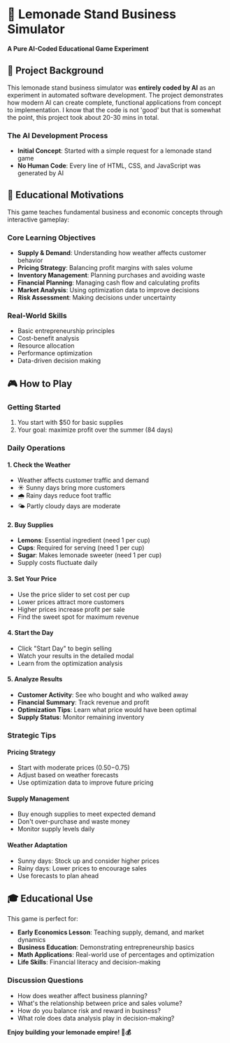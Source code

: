 # 🍋 Lemonade Stand Business Simulator

**A Pure AI-Coded Educational Game Experiment**

## 🤖 Project Background

This lemonade stand business simulator was **entirely coded by AI** as an experiment in automated software development. The project demonstrates how modern AI can create complete, functional applications from concept to implementation. I know that the code is not 'good' but that is somewhat the point, this project took about 20-30 mins in total.

### The AI Development Process
- **Initial Concept**: Started with a simple request for a lemonade stand game
- **No Human Code**: Every line of HTML, CSS, and JavaScript was generated by AI

## 🎯 Educational Motivations

This game teaches fundamental business and economic concepts through interactive gameplay:

### **Core Learning Objectives**
- **Supply & Demand**: Understanding how weather affects customer behavior
- **Pricing Strategy**: Balancing profit margins with sales volume
- **Inventory Management**: Planning purchases and avoiding waste
- **Financial Planning**: Managing cash flow and calculating profits
- **Market Analysis**: Using optimization data to improve decisions
- **Risk Assessment**: Making decisions under uncertainty

### **Real-World Skills**
- Basic entrepreneurship principles
- Cost-benefit analysis
- Resource allocation
- Performance optimization
- Data-driven decision making

## 🎮 How to Play

### **Getting Started**
1. You start with $50 for basic supplies
3. Your goal: maximize profit over the summer (84 days)

### **Daily Operations**

#### **1. Check the Weather**
- Weather affects customer traffic and demand
- ☀️ Sunny days bring more customers
- 🌧️ Rainy days reduce foot traffic
- 🌤️ Partly cloudy days are moderate

#### **2. Buy Supplies**
- **Lemons**: Essential ingredient (need 1 per cup)
- **Cups**: Required for serving (need 1 per cup)
- **Sugar**: Makes lemonade sweeter (need 1 per cup)
- Supply costs fluctuate daily

#### **3. Set Your Price**
- Use the price slider to set cost per cup
- Lower prices attract more customers
- Higher prices increase profit per sale
- Find the sweet spot for maximum revenue

#### **4. Start the Day**
- Click "Start Day" to begin selling
- Watch your results in the detailed modal
- Learn from the optimization analysis

#### **5. Analyze Results**
- **Customer Activity**: See who bought and who walked away
- **Financial Summary**: Track revenue and profit
- **Optimization Tips**: Learn what price would have been optimal
- **Supply Status**: Monitor remaining inventory

### **Strategic Tips**

#### **Pricing Strategy**
- Start with moderate prices ($0.50-$0.75)
- Adjust based on weather forecasts
- Use optimization data to improve future pricing

#### **Supply Management**
- Buy enough supplies to meet expected demand
- Don't over-purchase and waste money
- Monitor supply levels daily

#### **Weather Adaptation**
- Sunny days: Stock up and consider higher prices
- Rainy days: Lower prices to encourage sales
- Use forecasts to plan ahead

## 🎓 Educational Use

This game is perfect for:
- **Early Economics Lesson**: Teaching supply, demand, and market dynamics
- **Business Education**: Demonstrating entrepreneurship basics
- **Math Applications**: Real-world use of percentages and optimization
- **Life Skills**: Financial literacy and decision-making

### **Discussion Questions**
- How does weather affect business planning?
- What's the relationship between price and sales volume?
- How do you balance risk and reward in business?
- What role does data analysis play in decision-making?

**Enjoy building your lemonade empire! 🍋💰**
